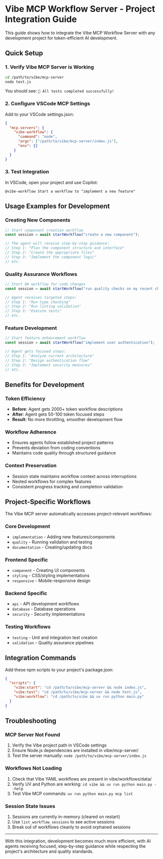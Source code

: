 # Vibe MCP Workflow Server - Project Integration Guide

This guide shows how to integrate the Vibe MCP Workflow Server with any development project for token-efficient AI development.

## Quick Setup

### 1. Verify Vibe MCP Server is Working

```bash
cd /path/to/vibe/mcp-server
node test.js
```

You should see: `🎉 All tests completed successfully!`

### 2. Configure VSCode MCP Settings

Add to your VSCode settings.json:

```json
{
  "mcp.servers": {
    "vibe-workflow": {
      "command": "node",
      "args": ["/path/to/vibe/mcp-server/index.js"],
      "env": {}
    }
  }
}
```

### 3. Test Integration

In VSCode, open your project and use Copilot:

```
@vibe-workflow Start a workflow to "implement a new feature"
```

## Usage Examples for Development

### Creating New Components

```javascript
// Start component creation workflow
const session = await startWorkflow("create a new component");

// The agent will receive step-by-step guidance:
// Step 1: "Plan the component structure and interface"
// Step 2: "Create the appropriate files"
// Step 3: "Implement the component logic"
// etc.
```

### Quality Assurance Workflows

```javascript
// Start QA workflow for code changes
const session = await startWorkflow("run quality checks on my recent changes");

// Agent receives targeted steps:
// Step 1: "Run type checking"
// Step 2: "Run linting validation"
// Step 3: "Execute tests"
// etc.
```

### Feature Development

```javascript
// Start feature enhancement workflow
const session = await startWorkflow("implement user authentication");

// Agent gets focused steps:
// Step 1: "Analyze current architecture"
// Step 2: "Design authentication flow"
// Step 3: "Implement security measures"
// etc.
```

## Benefits for Development

### Token Efficiency
- **Before**: Agent gets 2000+ token workflow descriptions
- **After**: Agent gets 50-100 token focused steps
- **Result**: No more throttling, smoother development flow

### Workflow Adherence
- Ensures agents follow established project patterns
- Prevents deviation from coding conventions
- Maintains code quality through structured guidance

### Context Preservation
- Session state maintains workflow context across interruptions
- Nested workflows for complex features
- Consistent progress tracking and completion validation

## Project-Specific Workflows

The Vibe MCP server automatically accesses project-relevant workflows:

### Core Development
- `implementation` - Adding new features/components
- `quality` - Running validation and testing
- `documentation` - Creating/updating docs

### Frontend Specific
- `component` - Creating UI components
- `styling` - CSS/styling implementations
- `responsive` - Mobile-responsive design

### Backend Specific
- `api` - API development workflows
- `database` - Database operations
- `security` - Security implementations

### Testing Workflows
- `testing` - Unit and integration test creation
- `validation` - Quality assurance pipelines

## Integration Commands

Add these npm scripts to your project's package.json:

```json
{
  "scripts": {
    "vibe:start": "cd /path/to/vibe/mcp-server && node index.js",
    "vibe:test": "cd /path/to/vibe/mcp-server && node test.js",
    "vibe:workflow": "cd /path/to/vibe && uv run python main.py"
  }
}
```

## Troubleshooting

### MCP Server Not Found
1. Verify the Vibe project path in VSCode settings
2. Ensure Node.js dependencies are installed in vibe/mcp-server/
3. Test the server manually: `node /path/to/vibe/mcp-server/index.js`

### Workflows Not Loading
1. Check that Vibe YAML workflows are present in vibe/workflows/data/
2. Verify UV and Python are working: `cd vibe && uv run python main.py --help`
3. Test Vibe MCP commands: `uv run python main.py mcp list`

### Session State Issues
1. Sessions are currently in-memory (cleared on restart)
2. Use `list_workflow_sessions` to see active sessions
3. Break out of workflows cleanly to avoid orphaned sessions

---

With this integration, development becomes much more efficient, with AI agents receiving focused, step-by-step guidance while respecting the project's architecture and quality standards.